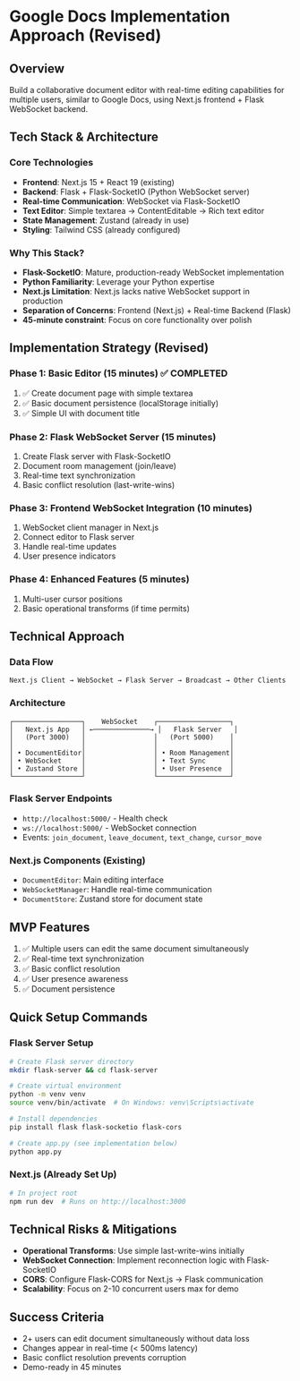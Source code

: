 # Google Docs Implementation Approach (Revised)

## Overview
Build a collaborative document editor with real-time editing capabilities for multiple users, similar to Google Docs, using Next.js frontend + Flask WebSocket backend.

## Tech Stack & Architecture

### Core Technologies
- **Frontend**: Next.js 15 + React 19 (existing)
- **Backend**: Flask + Flask-SocketIO (Python WebSocket server)
- **Real-time Communication**: WebSocket via Flask-SocketIO
- **Text Editor**: Simple textarea → ContentEditable → Rich text editor
- **State Management**: Zustand (already in use)
- **Styling**: Tailwind CSS (already configured)

### Why This Stack?
- **Flask-SocketIO**: Mature, production-ready WebSocket implementation
- **Python Familiarity**: Leverage your Python expertise
- **Next.js Limitation**: Next.js lacks native WebSocket support in production
- **Separation of Concerns**: Frontend (Next.js) + Real-time Backend (Flask)
- **45-minute constraint**: Focus on core functionality over polish

## Implementation Strategy (Revised)

### Phase 1: Basic Editor (15 minutes) ✅ COMPLETED
1. ✅ Create document page with simple textarea
2. ✅ Basic document persistence (localStorage initially)
3. ✅ Simple UI with document title

### Phase 2: Flask WebSocket Server (15 minutes)
1. Create Flask server with Flask-SocketIO
2. Document room management (join/leave)
3. Real-time text synchronization
4. Basic conflict resolution (last-write-wins)

### Phase 3: Frontend WebSocket Integration (10 minutes)
1. WebSocket client manager in Next.js
2. Connect editor to Flask server
3. Handle real-time updates
4. User presence indicators

### Phase 4: Enhanced Features (5 minutes)
1. Multi-user cursor positions
2. Basic operational transforms (if time permits)

## Technical Approach

### Data Flow
```
Next.js Client → WebSocket → Flask Server → Broadcast → Other Clients
```

### Architecture
```
┌─────────────────┐    WebSocket    ┌──────────────────┐
│   Next.js App   │ ←──────────────→ │   Flask Server   │
│   (Port 3000)   │                 │   (Port 5000)    │
│                 │                 │                  │
│ • DocumentEditor│                 │ • Room Management│
│ • WebSocket     │                 │ • Text Sync      │
│ • Zustand Store │                 │ • User Presence  │
└─────────────────┘                 └──────────────────┘
```

### Flask Server Endpoints
- `http://localhost:5000/` - Health check
- `ws://localhost:5000/` - WebSocket connection
- Events: `join_document`, `leave_document`, `text_change`, `cursor_move`

### Next.js Components (Existing)
- `DocumentEditor`: Main editing interface
- `WebSocketManager`: Handle real-time communication  
- `DocumentStore`: Zustand store for document state

## MVP Features
1. ✅ Multiple users can edit the same document simultaneously
2. ✅ Real-time text synchronization
3. ✅ Basic conflict resolution
4. ✅ User presence awareness
5. ✅ Document persistence

## Quick Setup Commands

### Flask Server Setup
```bash
# Create Flask server directory
mkdir flask-server && cd flask-server

# Create virtual environment
python -m venv venv
source venv/bin/activate  # On Windows: venv\Scripts\activate

# Install dependencies
pip install flask flask-socketio flask-cors

# Create app.py (see implementation below)
python app.py
```

### Next.js (Already Set Up)
```bash
# In project root
npm run dev  # Runs on http://localhost:3000
```

## Technical Risks & Mitigations
- **Operational Transforms**: Use simple last-write-wins initially
- **WebSocket Connection**: Implement reconnection logic with Flask-SocketIO
- **CORS**: Configure Flask-CORS for Next.js → Flask communication
- **Scalability**: Focus on 2-10 concurrent users max for demo

## Success Criteria
- 2+ users can edit document simultaneously without data loss
- Changes appear in real-time (< 500ms latency)
- Basic conflict resolution prevents corruption
- Demo-ready in 45 minutes